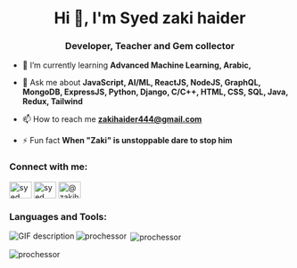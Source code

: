 <h1 align="center">Hi 👋, I'm Syed zaki haider</h1>
<h3 align="center">Developer, Teacher and Gem collector</h3>


- 🌱 I’m currently learning **Advanced Machine Learning, Arabic,**

- 💬 Ask me about **JavaScript, AI/ML, ReactJS, NodeJS, GraphQL, MongoDB, ExpressJS, Python, Django, C/C++, HTML, CSS, SQL, Java, Redux, Tailwind**

- 📫 How to reach me **zakihaider444@gmail.com**

- ⚡ Fun fact **When "Zaki" is unstoppable dare to stop him**

<h3 align="left">Connect with me:</h3>
<p align="left">
<a href="https://linkedin.com/in/syed zaki haider" target="blank"><img align="center" src="https://raw.githubusercontent.com/rahuldkjain/github-profile-readme-generator/master/src/images/icons/Social/linked-in-alt.svg" alt="syed zaki haider" height="30" width="40" /></a>
<a href="https://kaggle.com/syed zaki haider" target="blank"><img align="center" src="https://raw.githubusercontent.com/rahuldkjain/github-profile-readme-generator/master/src/images/icons/Social/kaggle.svg" alt="syed zaki haider" height="30" width="40" /></a>
<a href="https://www.hackerearth.com/@zakihaider444" target="blank"><img align="center" src="https://raw.githubusercontent.com/rahuldkjain/github-profile-readme-generator/master/src/images/icons/Social/hackerearth.svg" alt="@zakihaider444" height="30" width="40" /></a>
</p>

<h3 align="left">Languages and Tools:</h3>
<picture>
  <source media="(prefers-color-scheme: dark)" srcset="./Skills_Animation_Dark.gif">
  <source media="(prefers-color-scheme: light)" srcset="./Skills_Animation_White.gif">
  <img align="left" alt="GIF description" src="./Skills_Animation_White.gif">
</picture>

<p><img align="left" src="https://github-readme-stats.vercel.app/api/top-langs?username=prochessor&show_icons=true&locale=en&layout=compact" alt="prochessor" /></p>

<p>&nbsp;<img align="center" src="https://github-readme-stats.vercel.app/api?username=prochessor&show_icons=true&locale=en" alt="prochessor" /></p>

<p><img align="center" src="https://github-readme-streak-stats.herokuapp.com/?user=prochessor&" alt="prochessor" /></p>
